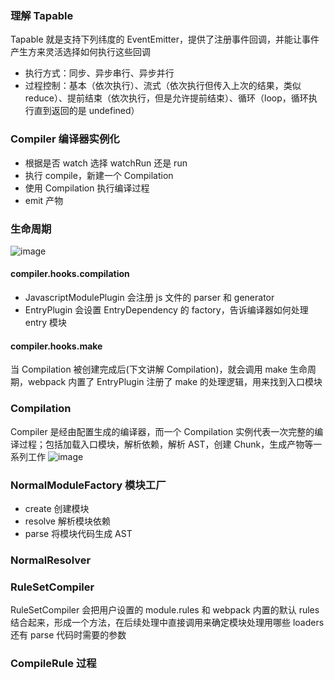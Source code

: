 ### 理解 Tapable
Tapable 就是支持下列纬度的 EventEmitter，提供了注册事件回调，并能让事件产生方来灵活选择如何执行这些回调
- 执行方式：同步、异步串行、异步并行
- 过程控制：基本（依次执行）、流式（依次执行但传入上次的结果，类似 reduce）、提前结束（依次执行，但是允许提前结束）、循环（loop，循环执行直到返回的是 undefined）

### Compiler 编译器实例化
- 根据是否 watch 选择 watchRun 还是 run
- 执行 compile，新建一个 Compilation
- 使用 Compilation 执行编译过程
- emit 产物

### 生命周期
![image](https://user-images.githubusercontent.com/5197188/121382235-f9415900-c978-11eb-9c6a-e29589905175.png)

#### compiler.hooks.compilation
- JavascriptModulePlugin 会注册 js 文件的 parser 和 generator
- EntryPlugin 会设置 EntryDependency 的 factory，告诉编译器如何处理 entry 模块

#### compiler.hooks.make
当 Compilation 被创建完成后(下文讲解 Compilation)，就会调用 make 生命周期，webpack 内置了 EntryPlugin 注册了 make 的处理逻辑，用来找到入口模块

### Compilation
Compiler 是经由配置生成的编译器，而一个 Compilation 实例代表一次完整的编译过程；包括加载入口模块，解析依赖，解析 AST，创建 Chunk，生成产物等一系列工作
![image](https://user-images.githubusercontent.com/5197188/121383306-ee3af880-c979-11eb-8774-f37002a69fa5.png)

### NormalModuleFactory 模块工厂
- create 创建模块
- resolve 解析模块依赖
- parse 将模块代码生成 AST

### NormalResolver
### RuleSetCompiler
RuleSetCompiler 会把用户设置的 module.rules 和 webpack 内置的默认 rules 结合起来，形成一个方法，在后续处理中直接调用来确定模块处理用哪些 loaders 还有 parse 代码时需要的参数
### CompileRule 过程

